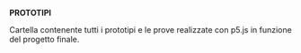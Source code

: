**PROTOTIPI**

Cartella contenente tutti i prototipi e le prove realizzate con p5.js in funzione del progetto finale.

